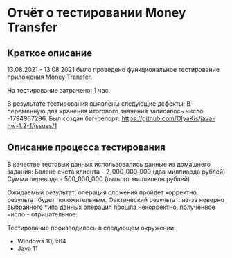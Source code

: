 # Отчёт о тестировании Money Transfer

## Краткое описание

13.08.2021 - 13.08.2021 было проведено функциональное тестирование приложения Money Transfer.

На тестирование затрачено: 1 час.

В результате тестирования выявлены следующие дефекты:
В переменную для хранения итогового значения записалось число -1794967296.
Был создан баг-репорт: https://github.com/OlyaKis/java-hw-1.2-1/issues/1

## Описание процесса тестирования

В качестве тестовых данных использовались данные из домашнего задания:
Баланс счета клиента - 2_000_000_000 (два миллиарда рублей)
Сумма перевода - 500_000_000 (пятьсот миллионов рублей)

Ожидаемый результат: операция сложения пройдет корректно, результат будет положительным.
Фактический результат: из-за неверно выбранного типа данных операция прошла некорректно, полученное число - отрицательное.

Тестирование производилось в следующем окружении:
* Windows 10, x64
* Java 11
